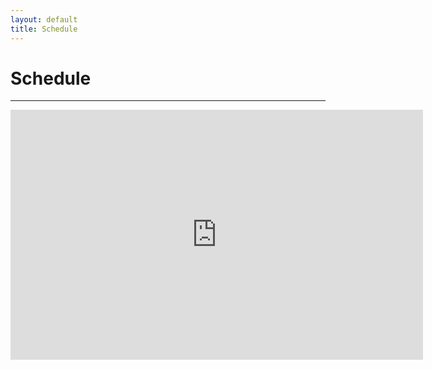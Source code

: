 ```yaml
---
layout: default
title: Schedule
---
```


# Schedule

---

<iframe src="https://www.google.com/calendar/embed?showTitle=0&amp;showNav=0&amp;showPrint=0&amp;showCalendars=0&amp;height=400&amp;wkst=1&amp;bgcolor=%23FFFFFF&amp;src=bcspinqlcsm3t4l3ud2leh3cp8%40group.calendar.google.com&amp;color=%232952A3&amp;ctz=America%2FDenver" style=" border-width:0 " width="660" height="400" frameborder="0" scrolling="no"></iframe>

